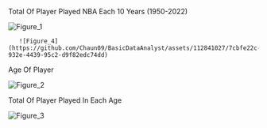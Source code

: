 Total Of Player Played NBA Each 10 Years (1950-2022)

![Figure_1](https://github.com/Chaun09/basicdataanalyst/assets/112841027/ac272a53-309c-454e-98ae-97cbeed5bfc0)

       ![Figure_4](https://github.com/Chaun09/BasicDataAnalyst/assets/112841027/7cbfe22c-932e-4439-95c2-d9f82edc74dd)

Age Of Player 

![Figure_2](https://github.com/Chaun09/basicdataanalyst/assets/112841027/ae576465-13f1-4c95-b6dd-79f911c3f186)

Total Of Player Played In Each Age

![Figure_3](https://github.com/Chaun09/basicdataanalyst/assets/112841027/51fee728-823a-4e4e-a285-f935004a46ac)
